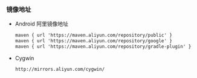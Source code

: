 ### 镜像地址

- Android 阿里镜像地址

  ```html
  maven { url 'https://maven.aliyun.com/repository/public' }
  maven { url 'https://maven.aliyun.com/repository/google' }
  maven { url 'https://maven.aliyun.com/repository/gradle-plugin' }
  ```

- Cygwin

  ```html
  http://mirrors.aliyun.com/cygwin/
  ```


